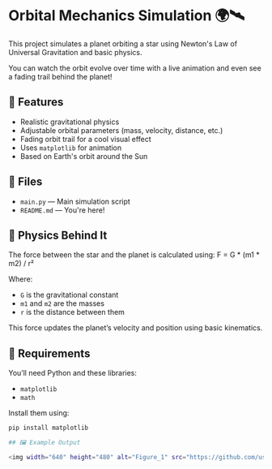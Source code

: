 # Orbital Mechanics Simulation 🌍🛰️

This project simulates a planet orbiting a star using Newton's Law of Universal Gravitation and basic physics.

You can watch the orbit evolve over time with a live animation and even see a fading trail behind the planet!

## 🚀 Features

- Realistic gravitational physics
- Adjustable orbital parameters (mass, velocity, distance, etc.)
- Fading orbit trail for a cool visual effect
- Uses `matplotlib` for animation
- Based on Earth's orbit around the Sun

## 📁 Files

- `main.py` — Main simulation script
- `README.md` — You're here!

## 🧠 Physics Behind It

The force between the star and the planet is calculated using:
F = G * (m1 * m2) / r²

Where:
- `G` is the gravitational constant
- `m1` and `m2` are the masses
- `r` is the distance between them

This force updates the planet’s velocity and position using basic kinematics.

## 🔧 Requirements

You’ll need Python and these libraries:
- `matplotlib`
- `math`

Install them using:

```bash
pip install matplotlib

## 🖼️ Example Output

<img width="640" height="480" alt="Figure_1" src="https://github.com/user-attachments/assets/03354c23-900e-4a11-9f13-b61d5f87b297" />

